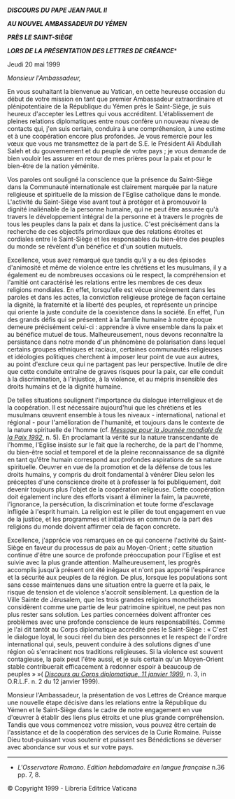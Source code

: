 ***DISCOURS DU PAPE JEAN PAUL II***

***AU NOUVEL AMBASSADEUR DU YÉMEN***

***PRÈS LE SAINT-SIÈGE***

***LORS DE LA PRÉSENTATION DES LETTRES DE CRÉANCE****

Jeudi 20 mai 1999

*Monsieur l'Ambassadeur,*

En vous souhaitant la bienvenue au Vatican, en cette heureuse occasion du début de votre mission en tant que premier Ambassadeur extraordinaire et plénipotentiaire de la République du Yémen près le Saint-Siège, je suis heureux d'accepter les Lettres qui vous accréditent. L'établissement de pleines relations diplomatiques entre nous confère un nouveau niveau de contacts qui, j'en suis certain, conduira à une compréhension, à une estime et à une coopération encore plus profondes. Je vous remercie pour les vœux que vous me transmettez de la part de S.E. le Président Ali Abdullah Saleh et du gouvernement et du peuple de votre pays ; je vous demande de bien vouloir les assurer en retour de mes prières pour la paix et pour le bien-être de la nation yéménite.

Vos paroles ont souligné la conscience que la présence du Saint-Siège dans la Communauté internationale est clairement marquée par la nature religieuse et spirituelle de la mission de l'Eglise catholique dans le monde. L'activité du Saint-Siège vise avant tout à protéger et à promouvoir la dignité inaliénable de la personne humaine, qui ne peut être assurée qu'à travers le développement intégral de la personne et à travers le progrès de tous les peuples dans la paix et dans la justice. C'est précisément dans la recherche de ces objectifs primordiaux que des relations étroites et cordiales entre le Saint-Siège et les responsables du bien-être des peuples du monde se révèlent d'un bénéfice et d'un soutien mutuels.

Excellence, vous avez remarqué que tandis qu'il y a eu des épisodes d'animosité et même de violence entre les chrétiens et les musulmans, il y a également eu de nombreuses occasions où le respect, la compréhension et l'amitié ont caractérisé les relations entre les membres de ces deux religions mondiales. En effet, lorsqu'elle est vécue sincèrement dans les paroles et dans les actes, la conviction religieuse protège de façon certaine la dignité, la fraternité et la liberté des peuples, et représente un principe qui oriente la juste conduite de la coexistence dans la société. En effet, l'un des grands défis qui se présentent à la famille humaine à notre époque demeure précisément celui-ci : apprendre à vivre ensemble dans la paix et au bénéfice mutuel de tous. Malheureusement, nous devons reconnaître la persistance dans notre monde d'un phénomène de polarisation dans lequel certains groupes ethniques et raciaux, certaines communautés religieuses et idéologies politiques cherchent à imposer leur point de vue aux autres, au point d'exclure ceux qui ne partagent pas leur perspective. Inutile de dire que cette conduite entraîne de graves risques pour la paix, car elle conduit à la discrimination, à l'injustice, à la violence, et au mépris insensible des droits humains et de la dignité humaine.

De telles situations soulignent l'importance du dialogue interreligieux et de la coopération. Il est nécessaire aujourd'hui que les chrétiens et les musulmans œuvrent ensemble à tous les niveaux - international, national et régional - pour l'amélioration de l'humanité, et toujours dans le contexte de la nature spirituelle de l'homme (cf. *[Message pour la Journée mondiale de la Paix 1992](/content/john-paul-ii/fr/messages/peace/documents/hf_jp-ii_mes_08121991_xxv-world-day-for-peace.html)*, n. 5). En proclamant la vérité sur la nature transcendante de l'homme, l'Eglise insiste sur le fait que la recherche, de la part de l'homme, du bien-être social et temporel et de la pleine reconnaissance de sa dignité en tant qu'être humain correspond aux profondes aspirations de sa nature spirituelle. Oeuvrer en vue de la promotion et de la défense de tous les droits humains, y compris du droit fondamental à vénérer Dieu selon les préceptes d'une conscience droite et à professer la foi publiquement, doit devenir toujours plus l'objet de la coopération religieuse. Cette coopération doit également inclure des efforts visant à éliminer la faim, la pauvreté, l'ignorance, la persécution, la discrimination et toute forme d'esclavage infligée à l'esprit humain. La religion est le pilier de tout engagement en vue de la justice, et les programmes et initiatives en commun de la part des religions du monde doivent affirmer cela de façon concrète.

Excellence, j'apprécie vos remarques en ce qui concerne l'activité du Saint-Siège en faveur du processus de paix au Moyen-Orient ; cette situation continue d'être une source de profonde préoccupation pour l'Eglise et est suivie avec la plus grande attention. Malheureusement, les progrès accomplis jusqu'à présent ont été inégaux et n'ont pas apporté l'espérance et la sécurité aux peuples de la région. De plus, lorsque les populations sont sans cesse maintenues dans une situation entre la guerre et la paix, le risque de tension et de violence s'accroît sensiblement. La question de la Ville Sainte de Jérusalem, que les trois grandes religions monothéistes considèrent comme une partie de leur patrimoine spirituel, ne peut pas non plus rester sans solution. Les parties concernées doivent affronter ces problèmes avec une profonde conscience de leurs responsabilités. Comme je l'ai dit tantôt au Corps diplomatique accrédité près le Saint-Siège : « C'est le dialogue loyal, le souci réel du bien des personnes et le respect de l'ordre international qui, seuls, peuvent conduire à des solutions dignes d'une région où s'enracinent nos traditions religieuses. Si la violence est souvent contagieuse, la paix peut l'être aussi, et je suis certain qu'un Moyen-Orient stable contribuerait efficacement à redonner espoir à beaucoup de peuples » »( *[Discours au Corps diplomatique, 11 janvier 1999](/content/john-paul-ii/fr/speeches/1999/documents/hf_jp-ii_spe_19990111_diplomatic-corps.html)*, n. 3, in O.R.L.F. n. 2 du 12 janvier 1999).

Monsieur l'Ambassadeur, la présentation de vos Lettres de Créance marque une nouvelle étape décisive dans les relations entre la République du Yémen et le Saint-Siège dans le cadre de notre engagement en vue d'œuvrer à établir des liens plus étroits et une plus grande compréhension. Tandis que vous commencez votre mission, vous pouvez être certain de l'assistance et de la coopération des services de la Curie Romaine. Puisse Dieu tout-puissant vous soutenir et puissent ses Bénédictions se déverser avec abondance sur vous et sur votre pays.

* * *

* *L'Osservatore Romano. Edition hebdomadaire en langue française* n.36 pp. 7, 8.

© Copyright 1999 - Libreria Editrice Vaticana